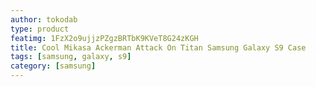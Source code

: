 ```yaml
---
author: tokodab
type: product
featimg: 1FzX2o9ujjzPZgzBRTbK9KVeT8G24zKGH
title: Cool Mikasa Ackerman Attack On Titan Samsung Galaxy S9 Case
tags: [samsung, galaxy, s9]
category: [samsung]
---
```

